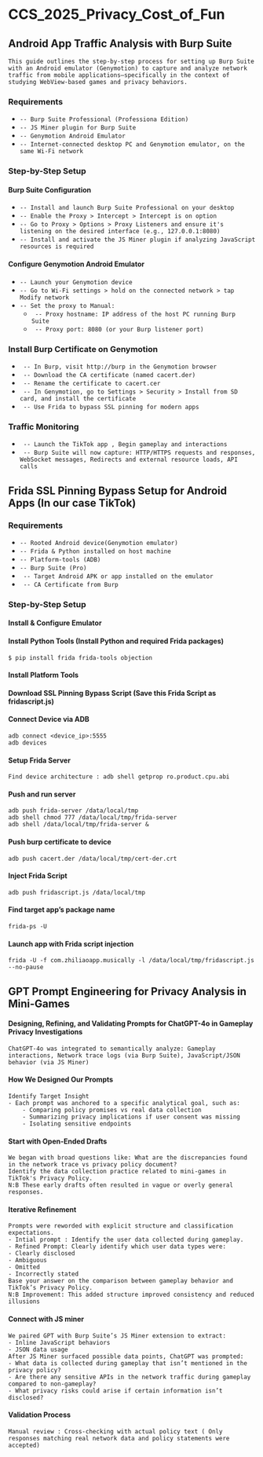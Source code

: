 # CCS_2025_Privacy_Cost_of_Fun

## Android App Traffic Analysis with Burp Suite
```
This guide outlines the step-by-step process for setting up Burp Suite with an Android emulator (Genymotion) to capture and analyze network traffic from mobile applications—specifically in the context of studying WebView-based games and privacy behaviors.
```
### Requirements
- `-- Burp Suite Professional (Professiona Edition)`
- `-- JS Miner plugin for Burp Suite`
- `-- Genymotion Android Emulator`
- `-- Internet-connected desktop PC and Genymotion emulator, on the same Wi-Fi network`

### Step-by-Step Setup
#### Burp Suite Configuration
- `-- Install and launch Burp Suite Professional on your desktop`
- `-- Enable the Proxy > Intercept > Intercept is on option`
- `-- Go to Proxy > Options > Proxy Listeners and ensure it's listening on the desired interface (e.g., 127.0.0.1:8080)`
- `-- Install and activate the JS Miner plugin if analyzing JavaScript resources is required`
#### Configure Genymotion Android Emulator
- `-- Launch your Genymotion device`
- `-- Go to Wi-Fi settings > hold on the connected network > tap Modify network`
- `-- Set the proxy to Manual:`
    - ` -- Proxy hostname: IP address of the host PC running Burp Suite`
    - ` -- Proxy port: 8080 (or your Burp listener port)`
### Install Burp Certificate on Genymotion
- ` -- In Burp, visit http://burp in the Genymotion browser`
- ` -- Download the CA certificate (named cacert.der)`
- ` -- Rename the certificate to cacert.cer`
- ` -- In Genymotion, go to Settings > Security > Install from SD card, and install the certificate`
- ` -- Use Frida to bypass SSL pinning for modern apps`
### Traffic Monitoring
- ` -- Launch the TikTok app , Begin gameplay and interactions`
- ` -- Burp Suite will now capture: HTTP/HTTPS requests and responses, WebSocket messages, Redirects and external resource loads, API calls`


## Frida SSL Pinning Bypass Setup for Android Apps (In our case TikTok)
### Requirements
- `-- Rooted Android device(Genymotion emulator)`
- `-- Frida & Python installed on host machine`
- `-- Platform-tools (ADB)`
- `-- Burp Suite (Pro)`
- ` -- Target Android APK or app installed on the emulator`
- ` -- CA Certificate from Burp`

### Step-by-Step Setup
####  Install & Configure Emulator
####  Install Python Tools (Install Python and required Frida packages)
```
$ pip install frida frida-tools objection
```
#### Install Platform Tools
#### Download SSL Pinning Bypass Script (Save this Frida Script as fridascript.js)
####  Connect Device via ADB
```
adb connect <device_ip>:5555
adb devices

```
#### Setup Frida Server
```
Find device architecture : adb shell getprop ro.product.cpu.abi
```
#### Push and run server
```
adb push frida-server /data/local/tmp
adb shell chmod 777 /data/local/tmp/frida-server
adb shell /data/local/tmp/frida-server &
```
#### Push burp certificate to device
```
adb push cacert.der /data/local/tmp/cert-der.crt
```
#### Inject Frida Script
```
adb push fridascript.js /data/local/tmp
```
#### Find target app’s package name
```
frida-ps -U
```
#### Launch app with Frida script injection
```
frida -U -f com.zhiliaoapp.musically -l /data/local/tmp/fridascript.js --no-pause
```

## GPT Prompt Engineering for Privacy Analysis in Mini-Games
#### Designing, Refining, and Validating Prompts for ChatGPT-4o in Gameplay Privacy Investigations

```ChatGPT-4o was integrated to semantically analyze: Gameplay interactions, Network trace logs (via Burp Suite), JavaScript/JSON behavior (via JS Miner)```
#### How We Designed Our Prompts
```
Identify Target Insight
- Each prompt was anchored to a specific analytical goal, such as:
    - Comparing policy promises vs real data collection
    - Summarizing privacy implications if user consent was missing
    - Isolating sensitive endpoints
```
#### Start with Open-Ended Drafts
```
We began with broad questions like: What are the discrepancies found in the network trace vs privacy policy document?
Identify the data collection practice related to mini-games in TikTok's Privacy Policy.
N:B These early drafts often resulted in vague or overly general responses.
```
#### Iterative Refinement
```
Prompts were reworded with explicit structure and classification expectations.
- Intial prompt : Identify the user data collected during gameplay.
- Refined Prompt: Clearly identify which user data types were:
- Clearly disclosed
- Ambiguous
- Omitted
- Incorrectly stated
Base your answer on the comparison between gameplay behavior and TikTok’s Privacy Policy.
N:B Improvement: This added structure improved consistency and reduced illusions
```
#### Connect with JS miner 
```
We paired GPT with Burp Suite’s JS Miner extension to extract:
- Inline JavaScript behaviors
- JSON data usage
After JS Miner surfaced possible data points, ChatGPT was prompted:
- What data is collected during gameplay that isn’t mentioned in the privacy policy?
- Are there any sensitive APIs in the network traffic during gameplay compared to non-gameplay?
- What privacy risks could arise if certain information isn’t disclosed?
```
#### Validation Process
```
Manual review : Cross-checking with actual policy text ( Only responses matching real network data and policy statements were accepted)
```

